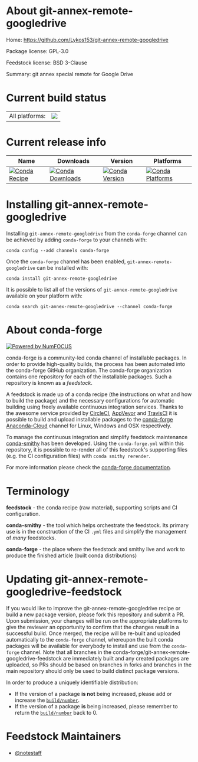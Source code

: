 About git-annex-remote-googledrive
==================================

Home: https://github.com/Lykos153/git-annex-remote-googledrive

Package license: GPL-3.0

Feedstock license: BSD 3-Clause

Summary: git annex special remote for Google Drive



Current build status
====================


<table><tr><td>All platforms:</td>
    <td>
      <a href="https://dev.azure.com/conda-forge/feedstock-builds/_build/latest?definitionId=7006&branchName=master">
        <img src="https://dev.azure.com/conda-forge/feedstock-builds/_apis/build/status/git-annex-remote-googledrive-feedstock?branchName=master">
      </a>
    </td>
  </tr>
</table>

Current release info
====================

| Name | Downloads | Version | Platforms |
| --- | --- | --- | --- |
| [![Conda Recipe](https://img.shields.io/badge/recipe-git--annex--remote--googledrive-green.svg)](https://anaconda.org/conda-forge/git-annex-remote-googledrive) | [![Conda Downloads](https://img.shields.io/conda/dn/conda-forge/git-annex-remote-googledrive.svg)](https://anaconda.org/conda-forge/git-annex-remote-googledrive) | [![Conda Version](https://img.shields.io/conda/vn/conda-forge/git-annex-remote-googledrive.svg)](https://anaconda.org/conda-forge/git-annex-remote-googledrive) | [![Conda Platforms](https://img.shields.io/conda/pn/conda-forge/git-annex-remote-googledrive.svg)](https://anaconda.org/conda-forge/git-annex-remote-googledrive) |

Installing git-annex-remote-googledrive
=======================================

Installing `git-annex-remote-googledrive` from the `conda-forge` channel can be achieved by adding `conda-forge` to your channels with:

```
conda config --add channels conda-forge
```

Once the `conda-forge` channel has been enabled, `git-annex-remote-googledrive` can be installed with:

```
conda install git-annex-remote-googledrive
```

It is possible to list all of the versions of `git-annex-remote-googledrive` available on your platform with:

```
conda search git-annex-remote-googledrive --channel conda-forge
```


About conda-forge
=================

[![Powered by NumFOCUS](https://img.shields.io/badge/powered%20by-NumFOCUS-orange.svg?style=flat&colorA=E1523D&colorB=007D8A)](http://numfocus.org)

conda-forge is a community-led conda channel of installable packages.
In order to provide high-quality builds, the process has been automated into the
conda-forge GitHub organization. The conda-forge organization contains one repository
for each of the installable packages. Such a repository is known as a *feedstock*.

A feedstock is made up of a conda recipe (the instructions on what and how to build
the package) and the necessary configurations for automatic building using freely
available continuous integration services. Thanks to the awesome service provided by
[CircleCI](https://circleci.com/), [AppVeyor](https://www.appveyor.com/)
and [TravisCI](https://travis-ci.com/) it is possible to build and upload installable
packages to the [conda-forge](https://anaconda.org/conda-forge)
[Anaconda-Cloud](https://anaconda.org/) channel for Linux, Windows and OSX respectively.

To manage the continuous integration and simplify feedstock maintenance
[conda-smithy](https://github.com/conda-forge/conda-smithy) has been developed.
Using the ``conda-forge.yml`` within this repository, it is possible to re-render all of
this feedstock's supporting files (e.g. the CI configuration files) with ``conda smithy rerender``.

For more information please check the [conda-forge documentation](https://conda-forge.org/docs/).

Terminology
===========

**feedstock** - the conda recipe (raw material), supporting scripts and CI configuration.

**conda-smithy** - the tool which helps orchestrate the feedstock.
                   Its primary use is in the construction of the CI ``.yml`` files
                   and simplify the management of *many* feedstocks.

**conda-forge** - the place where the feedstock and smithy live and work to
                  produce the finished article (built conda distributions)


Updating git-annex-remote-googledrive-feedstock
===============================================

If you would like to improve the git-annex-remote-googledrive recipe or build a new
package version, please fork this repository and submit a PR. Upon submission,
your changes will be run on the appropriate platforms to give the reviewer an
opportunity to confirm that the changes result in a successful build. Once
merged, the recipe will be re-built and uploaded automatically to the
`conda-forge` channel, whereupon the built conda packages will be available for
everybody to install and use from the `conda-forge` channel.
Note that all branches in the conda-forge/git-annex-remote-googledrive-feedstock are
immediately built and any created packages are uploaded, so PRs should be based
on branches in forks and branches in the main repository should only be used to
build distinct package versions.

In order to produce a uniquely identifiable distribution:
 * If the version of a package **is not** being increased, please add or increase
   the [``build/number``](https://conda.io/docs/user-guide/tasks/build-packages/define-metadata.html#build-number-and-string).
 * If the version of a package **is** being increased, please remember to return
   the [``build/number``](https://conda.io/docs/user-guide/tasks/build-packages/define-metadata.html#build-number-and-string)
   back to 0.

Feedstock Maintainers
=====================

* [@notestaff](https://github.com/notestaff/)

